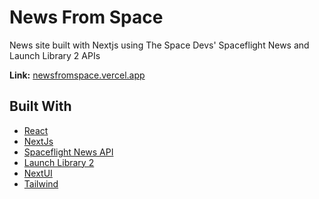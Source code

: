 # News From Space

News site built with Nextjs using The Space Devs' Spaceflight News and Launch Library 2 APIs

**Link:** [newsfromspace.vercel.app](https://newsfromspace.vercel.app/)

## Built With

- [React](https://react.dev/)
- [NextJs](https://nextjs.org/)
- [Spaceflight News API](https://thespacedevs.com/snapi)
- [Launch Library 2](https://thespacedevs.com/llapi)
- [NextUI](https://nextui.org/)
- [Tailwind](https://tailwindcss.com/)
